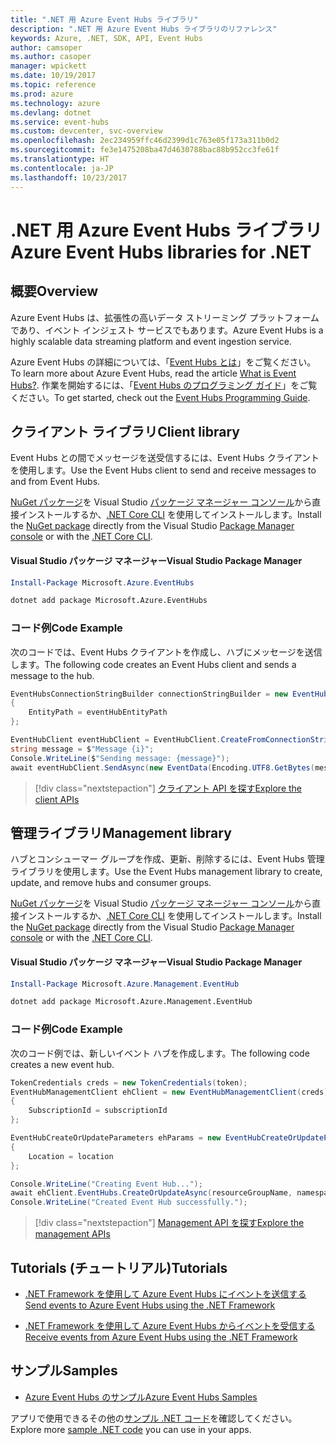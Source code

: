 ```yaml
---
title: ".NET 用 Azure Event Hubs ライブラリ"
description: ".NET 用 Azure Event Hubs ライブラリのリファレンス"
keywords: Azure, .NET, SDK, API, Event Hubs
author: camsoper
ms.author: casoper
manager: wpickett
ms.date: 10/19/2017
ms.topic: reference
ms.prod: azure
ms.technology: azure
ms.devlang: dotnet
ms.service: event-hubs
ms.custom: devcenter, svc-overview
ms.openlocfilehash: 2ec234959ffc46d2399d1c763e05f173a311b0d2
ms.sourcegitcommit: fe3e1475208ba47d4630788bac88b952cc3fe61f
ms.translationtype: HT
ms.contentlocale: ja-JP
ms.lasthandoff: 10/23/2017
---
```

# <a name="azure-event-hubs-libraries-for-net"></a><span data-ttu-id="61777-104">.NET 用 Azure Event Hubs ライブラリ</span><span class="sxs-lookup"><span data-stu-id="61777-104">Azure Event Hubs libraries for .NET</span></span>

## <a name="overview"></a><span data-ttu-id="61777-105">概要</span><span class="sxs-lookup"><span data-stu-id="61777-105">Overview</span></span>

<span data-ttu-id="61777-106">Azure Event Hubs は、拡張性の高いデータ ストリーミング プラットフォームであり、イベント インジェスト サービスでもあります。</span><span class="sxs-lookup"><span data-stu-id="61777-106">Azure Event Hubs is a highly scalable data streaming platform and event ingestion service.</span></span>

<span data-ttu-id="61777-107">Azure Event Hubs の詳細については、「[Event Hubs とは](/azure/event-hubs/event-hubs-what-is-event-hubs)」をご覧ください。</span><span class="sxs-lookup"><span data-stu-id="61777-107">To learn more about Azure Event Hubs, read the article [What is Event Hubs?](/azure/event-hubs/event-hubs-what-is-event-hubs).</span></span>  <span data-ttu-id="61777-108">作業を開始するには、「[Event Hubs のプログラミング ガイド](/azure/event-hubs/event-hubs-programming-guide)」をご覧ください。</span><span class="sxs-lookup"><span data-stu-id="61777-108">To get started, check out the [Event Hubs Programming Guide](/azure/event-hubs/event-hubs-programming-guide).</span></span>

## <a name="client-library"></a><span data-ttu-id="61777-109">クライアント ライブラリ</span><span class="sxs-lookup"><span data-stu-id="61777-109">Client library</span></span>

<span data-ttu-id="61777-110">Event Hubs との間でメッセージを送受信するには、Event Hubs クライアントを使用します。</span><span class="sxs-lookup"><span data-stu-id="61777-110">Use the Event Hubs client to send and receive messages to and from Event Hubs.</span></span>

<span data-ttu-id="61777-111">[NuGet パッケージ](https://www.nuget.org/packages/Microsoft.Azure.EventHubs)を Visual Studio [パッケージ マネージャー コンソール][PackageManager]から直接インストールするか、[.NET Core CLI][DotNetCLI] を使用してインストールします。</span><span class="sxs-lookup"><span data-stu-id="61777-111">Install the [NuGet package](https://www.nuget.org/packages/Microsoft.Azure.EventHubs) directly from the Visual Studio [Package Manager console][PackageManager] or with the [.NET Core CLI][DotNetCLI].</span></span>

#### <a name="visual-studio-package-manager"></a><span data-ttu-id="61777-112">Visual Studio パッケージ マネージャー</span><span class="sxs-lookup"><span data-stu-id="61777-112">Visual Studio Package Manager</span></span>

```powershell
Install-Package Microsoft.Azure.EventHubs
```

```bash
dotnet add package Microsoft.Azure.EventHubs
```

### <a name="code-example"></a><span data-ttu-id="61777-113">コード例</span><span class="sxs-lookup"><span data-stu-id="61777-113">Code Example</span></span>

<span data-ttu-id="61777-114">次のコードでは、Event Hubs クライアントを作成し、ハブにメッセージを送信します。</span><span class="sxs-lookup"><span data-stu-id="61777-114">The following code creates an Event Hubs client and sends a message to the hub.</span></span>

```csharp
EventHubsConnectionStringBuilder connectionStringBuilder = new EventHubsConnectionStringBuilder(eventHubConnectionString)
{
    EntityPath = eventHubEntityPath
};

EventHubClient eventHubClient = EventHubClient.CreateFromConnectionString(connectionStringBuilder.ToString());
string message = $"Message {i}";
Console.WriteLine($"Sending message: {message}");
await eventHubClient.SendAsync(new EventData(Encoding.UTF8.GetBytes(message)));
```

> [!div class="nextstepaction"]
> [<span data-ttu-id="61777-115">クライアント API を探す</span><span class="sxs-lookup"><span data-stu-id="61777-115">Explore the client APIs</span></span>](/dotnet/api/overview/azure/eventhub/client)

## <a name="management-library"></a><span data-ttu-id="61777-116">管理ライブラリ</span><span class="sxs-lookup"><span data-stu-id="61777-116">Management library</span></span>

<span data-ttu-id="61777-117">ハブとコンシューマー グループを作成、更新、削除するには、Event Hubs 管理ライブラリを使用します。</span><span class="sxs-lookup"><span data-stu-id="61777-117">Use the Event Hubs management library to create, update, and remove hubs and consumer groups.</span></span>

<span data-ttu-id="61777-118">[NuGet パッケージ](https://www.nuget.org/packages/Microsoft.Azure.Management.EventHub)を Visual Studio [パッケージ マネージャー コンソール][PackageManager]から直接インストールするか、[.NET Core CLI][DotNetCLI] を使用してインストールします。</span><span class="sxs-lookup"><span data-stu-id="61777-118">Install the [NuGet package](https://www.nuget.org/packages/Microsoft.Azure.Management.EventHub) directly from the Visual Studio [Package Manager console][PackageManager] or with the [.NET Core CLI][DotNetCLI].</span></span>

#### <a name="visual-studio-package-manager"></a><span data-ttu-id="61777-119">Visual Studio パッケージ マネージャー</span><span class="sxs-lookup"><span data-stu-id="61777-119">Visual Studio Package Manager</span></span>

```powershell
Install-Package Microsoft.Azure.Management.EventHub
```

```bash
dotnet add package Microsoft.Azure.Management.EventHub
```

### <a name="code-example"></a><span data-ttu-id="61777-120">コード例</span><span class="sxs-lookup"><span data-stu-id="61777-120">Code Example</span></span>

<span data-ttu-id="61777-121">次のコード例では、新しいイベント ハブを作成します。</span><span class="sxs-lookup"><span data-stu-id="61777-121">The following code creates a new event hub.</span></span>

```csharp
TokenCredentials creds = new TokenCredentials(token);
EventHubManagementClient ehClient = new EventHubManagementClient(creds)
{
    SubscriptionId = subscriptionId
};

EventHubCreateOrUpdateParameters ehParams = new EventHubCreateOrUpdateParameters()
{
    Location = location
};

Console.WriteLine("Creating Event Hub...");
await ehClient.EventHubs.CreateOrUpdateAsync(resourceGroupName, namespaceName, EventHubName, ehParams);
Console.WriteLine("Created Event Hub successfully.");
```

> [!div class="nextstepaction"]
> [<span data-ttu-id="61777-122">Management API を探す</span><span class="sxs-lookup"><span data-stu-id="61777-122">Explore the management APIs</span></span>](/dotnet/api/overview/azure/eventhub/management)

## <a name="tutorials"></a><span data-ttu-id="61777-123">Tutorials (チュートリアル)</span><span class="sxs-lookup"><span data-stu-id="61777-123">Tutorials</span></span>

* [<span data-ttu-id="61777-124">.NET Framework を使用して Azure Event Hubs にイベントを送信する</span><span class="sxs-lookup"><span data-stu-id="61777-124">Send events to Azure Event Hubs using the .NET Framework</span></span>](/azure/event-hubs/event-hubs-dotnet-framework-getstarted-send)

* [<span data-ttu-id="61777-125">.NET Framework を使用して Azure Event Hubs からイベントを受信する</span><span class="sxs-lookup"><span data-stu-id="61777-125">Receive events from Azure Event Hubs using the .NET Framework</span></span>](/azure/event-hubs/event-hubs-dotnet-framework-getstarted-receive-eph)

## <a name="samples"></a><span data-ttu-id="61777-126">サンプル</span><span class="sxs-lookup"><span data-stu-id="61777-126">Samples</span></span>

* [<span data-ttu-id="61777-127">Azure Event Hubs のサンプル</span><span class="sxs-lookup"><span data-stu-id="61777-127">Azure Event Hubs Samples</span></span>](https://github.com/Azure/azure-event-hubs/tree/master/samples)

<span data-ttu-id="61777-128">アプリで使用できるその他の[サンプル .NET コード](https://azure.microsoft.com/resources/samples/?platform=dotnet)を確認してください。</span><span class="sxs-lookup"><span data-stu-id="61777-128">Explore more [sample .NET code](https://azure.microsoft.com/resources/samples/?platform=dotnet) you can use in your apps.</span></span>

[PackageManager]: https://docs.microsoft.com/nuget/tools/package-manager-console
[DotNetCLI]: https://docs.microsoft.com/dotnet/core/tools/dotnet-add-package
